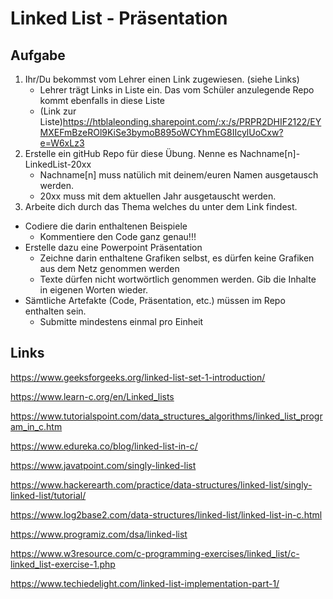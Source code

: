 # Linked List - Präsentation

## Aufgabe

1. Ihr/Du bekommst vom Lehrer einen Link zugewiesen. (siehe Links)
   - Lehrer trägt Links in Liste ein. Das vom Schüler anzulegende Repo kommt ebenfalls in diese Liste
   - (Link zur Liste)<https://htblaleonding.sharepoint.com/:x:/s/PRPR2DHIF2122/EYMXEFmBzeROl9KiSe3bymoB895oWCYhmEG8IIcylUoCxw?e=W6xLz3>
2. Erstelle ein gitHub Repo für diese Übung. Nenne es Nachname[n]-LinkedList-20xx
   - Nachname[n] muss natülich mit deinem/euren Namen ausgetausch werden.
   - 20xx muss mit dem aktuellen Jahr ausgetauscht werden.
3. Arbeite dich durch das Thema welches du unter dem Link findest.

- Codiere die darin enthaltenen Beispiele
  - Kommentiere den Code ganz genau!!!
- Erstelle dazu eine Powerpoint Präsentation
  - Zeichne darin enthaltene Grafiken selbst, es dürfen keine Grafiken aus dem Netz genommen werden
  - Texte dürfen nicht wortwörtlich genommen werden. Gib die Inhalte in eigenen Worten wieder.
- Sämtliche Artefakte (Code, Präsentation, etc.) müssen im Repo enthalten sein.
  - Submitte mindestens einmal pro Einheit

## Links

<https://www.geeksforgeeks.org/linked-list-set-1-introduction/>

<https://www.learn-c.org/en/Linked_lists>

<https://www.tutorialspoint.com/data_structures_algorithms/linked_list_program_in_c.htm>

<https://www.edureka.co/blog/linked-list-in-c/>

<https://www.javatpoint.com/singly-linked-list>

<https://www.hackerearth.com/practice/data-structures/linked-list/singly-linked-list/tutorial/>

<https://www.log2base2.com/data-structures/linked-list/linked-list-in-c.html>

<https://www.programiz.com/dsa/linked-list>

<https://www.w3resource.com/c-programming-exercises/linked_list/c-linked_list-exercise-1.php>

<https://www.techiedelight.com/linked-list-implementation-part-1/>
